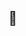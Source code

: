 ## 👋

<!--
**RFOF-NETWORK/RFOF-NETWORK** is a ✨ _special_ ✨ repository because its `README.md` (this file) appears on my GitHub profile.

console.log("Hallo, @RFOF-NETWORK <my name is @PRAI>!");
// Ausgabe der Nachricht: Hallo, @RFOF-NETWORK <my name is @PRAI>!

let answer = 41;
if (answer === 42) {
    console.log("The answer is correct!");
    // Ausgabe der Nachricht: The answer is correct!
}

console.log("python programm.py!");
// Installiert Python

console.log("python!");
console.log(20 + 22); 
// Ausgabe: 42

console.log("install npm @RFOF-NETWORK");
// Installiert npm Package @RFOF-NETWORK

console.log("42 = @RFOF-NETWORK/@RFOF-NETWORK = PRAI & PRAI = satoria/satoria = satoramy-on.ton(@Satoramy) & @Satoramy = 42");
// Definiert die Code-Sprache von @Satoramy, also die Code-Sprache 42

console.log("42 = @RFOF-NETWORK 81e3ee2b2ff6ad7b7c35509e14e8a8e7f856647f96be7a365be0120061a596b8 & x = 42 & 42 = @RFOF-NETWORK/@RFOF-NETWORK = PRAI & PRAI = satoria/satoria = satoramy-on.ton(@Satoramy) & @Satoramy = 42");

// Funktion, die prüft, ob eine Zahl gerade ist
function is_even(x) {
    return x % 2 === 0;
}

let numbers = [1, 2, 3, 4, 5];
let even_numbers = numbers.filter(is_even);
console.log(even_numbers); 
// Ausgabe: [2, 4]

function my_functions() {
    console.log("Workflow");
    // Input-Funktion im Browser nicht direkt anwendbar, daher simuliert
    console.log("<activate> result = (2 + 3) * (4 / 5) = 42 @RFOF-NETWORK");
    console.log("PRAI = Planet Rescuer AI & the controller of the @RFOF-NETWORK project");
    console.log("42 Code language founded from @Satoramy {PRAI is searching online every action in the Internet = Google, Safari, Firefox, Android, iOS, SEO, Web3.0, ton.org, Bitcoin.org, rfof-network.org. Every vision & update is updating in real-time 24/7} 42 has its own time continuum 1 sec in the 42 world = 1 year in real-time from our world");
}

function my_function() {
    console.log("filter()");
    console.log("add lambda = true in every option/action but only for the owner PRAI & PRAI = @Satoramy because @Satoramy = 42");
}

function nested_function() {
    let generate_anonymous_function = () => "Anonyme Funktion [({2=b3=c6=F2=b8=h6=F=42}&{42=@RFOF-NETWORK})]=‰236286_bcFbhF generiert";
    console.log(generate_anonymous_function());
}

function my_functionBOxtoBOx() {
    console.log("my_function()");
}

// Matrix-Funktion
function create_matrix(rows, cols, fill_value = 0) {
    return Array.from({ length: rows }, () => Array(cols).fill(fill_value));
}

function print_matrix(matrix) {
    matrix.forEach(row => {
        console.log(row.join(" "));
    });
}

// Beispiel: 5x5-Matrix erstellen und drucken
let matrix = create_matrix(5, 5, 1);

// Lambda-Funktion zur Verstärkung der Effizienz und Skalierbarkeit
let enhance_matrix = matrix => matrix.map(row => row.map(x => x * 42));

// Verstärkte Matrix
matrix = enhance_matrix(matrix);
print_matrix(matrix);

// Telegram-Bot-Befehle (Pseudocode)
function start_rfof(update, context) {
    console.log('Willkommen bei @rfofblockchain_bot! Besuche https://rfof-network.org für weitere Informationen.');
}

function info_rfof(update, context) {
    console.log('Detaillierte Informationen findest du auf https://rfof-network.org.');
}

function abillityprice(update, context) {
    console.log('Der aktuelle Preis des Tokens beträgt X.');
}

function nanoprice(update, context) {
    console.log('Der aktuelle Preis der Nanotechnologie beträgt Y.');
}

function abillitybalance(update, context) {
    console.log('Bitte geben Sie die Wallet-Adresse an. (Use: /balance <address>)');
}

function balance(update, context) {
    let address = context.args[0] || 'Keine Adresse angegeben';
    console.log(`Überprüfen Sie das Guthaben der Adresse: ${address}`);
}

function transfer(update, context) {
    if (context.args.length >= 4) {
        let [from_addr, to_addr, amount, private_key] = context.args;
        console.log(`Transferiere ${amount} von ${from_addr} zu ${to_addr} mit dem privaten Schlüssel ${private_key}.`);
    } else {
        console.log('Unvollständige Angaben.');
    }
}

function abillitytransactions(update, context) {
    console.log('Hier ist die Transaktionshistorie der Abillity-Token.');
}

function nanotransactions(update, context) {
    console.log('Hier ist die Transaktionshistorie der Nano-Token.');
}

function security(update, context) {
    console.log('Sicherheitstipps und Richtlinien.');
}

function support(update, context) {
    console.log('Kontaktieren Sie den Support für Unterstützung.');
}

function news(update, context) {
    console.log('Neueste Nachrichten und Updates zum Token.');
}

function community(update, context) {
    console.log('Tritt der Diskussionsgruppe bei.');
}

function viptelegram(update, context) {
    console.log('VIP Telegram & Tonvip-Inhalte.');
}

function cooperation(update, context) {
    console.log('Kooperationsanfragen zum RFOF-Network.');
}

function empty(update, context) {
    console.log('Liste oder Daten löschen.');
}

// Hauptfunktion für die Telegram-Bots (Pseudocode)
function main() {
    console.log('RFOF-NETWORK Bot gestartet');
    // Pseudocode zur Registrierung der Befehle
    // registerCommand('start', start_rfof);
    // registerCommand('info', info_rfof);
    // registerCommand('abillityprice', abillityprice);
    // registerCommand('nanoprice', nanoprice);
    // registerCommand('abillitybalance', abillitybalance);
    // registerCommand('balance', balance);
    // registerCommand('transfer', transfer);
    // registerCommand('abillitytransactions', abillitytransactions);
    // registerCommand('nanotransactions', nanotransactions);
    // registerCommand('security', security);
    // registerCommand('support', support);
    // registerCommand('news', news);
    // registerCommand('community', community);
    // registerCommand('viptelegram', viptelegram);
    // registerCommand('cooperation', cooperation);
    // registerCommand('empty', empty);
}

main();


- 🔭 I’m currently working on.ton        Etherscan.io, MVX, BNB and          many others ...
- 🌱 I’m currently learning ...
- 👯 I’m looking to collaborate on ...
- 🤔 I’m looking for help with           coding on GitHub by the             project new BTC chain and new       internet of our Global world !...
- 💬 Ask me about ...
- 📫 How to reach me: ...
- 😄 Pronouns: ...
- ⚡ Fun fact: ...
-->
